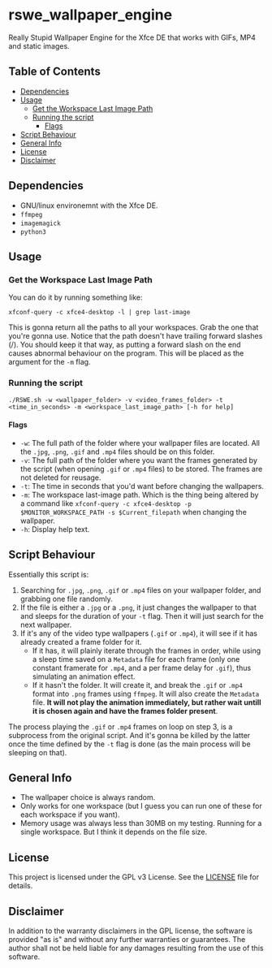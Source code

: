 # rswe_wallpaper_engine
Really Stupid Wallpaper Engine for the Xfce DE that works with GIFs, MP4 and static images. 


## Table of Contents
- [Dependencies](#dependencies)
- [Usage](#usage)
    - [Get the Workspace Last Image Path](#get-the-workspace-last-image-path)
    - [Running the script](#running-the-script)
        - [Flags](#flags)
- [Script Behaviour](#script-behaviour)
- [General Info](#general-info)
- [License](#license)
- [Disclaimer](#disclaimer)

## Dependencies

- GNU/linux environemnt with the Xfce DE.
- `ffmpeg`
- `imagemagick`
- `python3`

## Usage

### Get the Workspace Last Image Path

You can do it by running something like:

```
xfconf-query -c xfce4-desktop -l | grep last-image
```

This is gonna return all the paths to all your workspaces. Grab the one that you're gonna use. Notice that the path doesn't have trailing forward slashes (/). You should keep it that way, as putting a forward slash on the end causes abnormal behaviour on the program. This will be placed as the argument for the `-m` flag.

### Running the script

```
./RSWE.sh -w <wallpaper_folder> -v <video_frames_folder> -t <time_in_seconds> -m <workspace_last_image_path> [-h for help]
```

#### Flags

* `-w`: The full path of the folder where your wallpaper files are located. All the `.jpg`, `.png`, `.gif` and `.mp4` files should be on this folder.
* `-v`: The full path of the folder where you want the frames generated by the script (when opening `.gif` or  `.mp4` files) to be stored. The frames are not deleted for reusage.
* `-t`: The time in seconds that you'd want before changing the wallpapers.
* `-m`: The workspace last-image path. Which is the thing being altered by a command like `xfconf-query -c xfce4-desktop -p $MONITOR_WORKSPACE_PATH -s $Current_filepath` when changing the wallpaper.
* `-h`:  Display help text.

## Script Behaviour

Essentially this script is:

1. Searching for `.jpg`, `.png`, `.gif` or `.mp4` files on your wallpaper folder, and grabbing one file randomly.
2. If the file is either a `.jpg` or a `.png`, it just changes the wallpaper to that and sleeps for the duration of your `-t` flag. Then it will just search for the next wallpaper.
3. If it's any of the video type wallpapers (`.gif` or `.mp4`), it will see if it has already created a frame folder for it. 
    - If it has, it will plainly iterate through the frames in order, while using a sleep time saved on a `Metadata` file for each frame (only one constant framerate for `.mp4`, and a per frame delay for `.gif`), thus simulating an animation effect.
    - If it hasn't the folder. It will create it, and break the `.gif` or `.mp4` format into `.png` frames using `ffmpeg`. It will also create the `Metadata` file. **It will not play the animation immediately, but rather wait untill it is chosen again and have the frames folder present**.

The process playing the `.gif` or `.mp4` frames on loop on step 3, is a subprocess from the original script. And it's gonna be killed by the latter once the time defined by the `-t` flag is done (as the main process will be sleeping on that).

## General Info

- The wallpaper choice is always random.
- Only works for one workspace (but I guess you can run one of these for each workspace if you want).
- Memory usage was always less than 30MB on my testing. Running for a single workspace. But I think it depends on the file size.

## License

This project is licensed under the GPL v3 License. See the [LICENSE](LICENSE) file for details.

## Disclaimer

In addition to the warranty disclaimers in the GPL license, the software is provided "as is" and without any further warranties or guarantees. The author shall not be held liable for any damages resulting from the use of this software.

